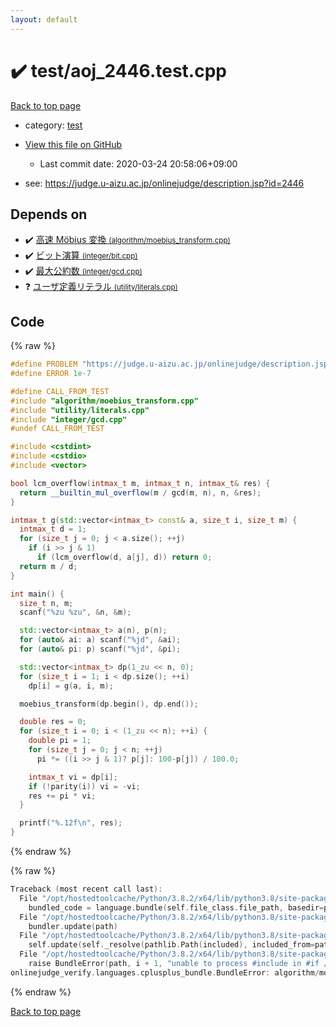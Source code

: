 ```yaml
---
layout: default
---
```


<!-- mathjax config similar to math.stackexchange -->
<script type="text/javascript" async
  src="https://cdnjs.cloudflare.com/ajax/libs/mathjax/2.7.5/MathJax.js?config=TeX-MML-AM_CHTML">
</script>
<script type="text/x-mathjax-config">
  MathJax.Hub.Config({
    TeX: { equationNumbers: { autoNumber: "AMS" }},
    tex2jax: {
      inlineMath: [ ['$','$'] ],
      processEscapes: true
    },
    "HTML-CSS": { matchFontHeight: false },
    displayAlign: "left",
    displayIndent: "2em"
  });
</script>

<script type="text/javascript" src="https://cdnjs.cloudflare.com/ajax/libs/jquery/3.4.1/jquery.min.js"></script>
<script src="https://cdn.jsdelivr.net/npm/jquery-balloon-js@1.1.2/jquery.balloon.min.js" integrity="sha256-ZEYs9VrgAeNuPvs15E39OsyOJaIkXEEt10fzxJ20+2I=" crossorigin="anonymous"></script>
<script type="text/javascript" src="../../assets/js/copy-button.js"></script>
<link rel="stylesheet" href="../../assets/css/copy-button.css" />


# :heavy_check_mark: test/aoj_2446.test.cpp

<a href="../../index.html">Back to top page</a>

* category: <a href="../../index.html#098f6bcd4621d373cade4e832627b4f6">test</a>
* <a href="{{ site.github.repository_url }}/blob/master/test/aoj_2446.test.cpp">View this file on GitHub</a>
    - Last commit date: 2020-03-24 20:58:06+09:00


* see: <a href="https://judge.u-aizu.ac.jp/onlinejudge/description.jsp?id=2446">https://judge.u-aizu.ac.jp/onlinejudge/description.jsp?id=2446</a>


## Depends on

* :heavy_check_mark: <a href="../../library/algorithm/moebius_transform.cpp.html">高速 Möbius 変換 <small>(algorithm/moebius_transform.cpp)</small></a>
* :heavy_check_mark: <a href="../../library/integer/bit.cpp.html">ビット演算 <small>(integer/bit.cpp)</small></a>
* :heavy_check_mark: <a href="../../library/integer/gcd.cpp.html">最大公約数 <small>(integer/gcd.cpp)</small></a>
* :question: <a href="../../library/utility/literals.cpp.html">ユーザ定義リテラル <small>(utility/literals.cpp)</small></a>


## Code

<a id="unbundled"></a>
{% raw %}
```cpp
#define PROBLEM "https://judge.u-aizu.ac.jp/onlinejudge/description.jsp?id=2446"
#define ERROR 1e-7

#define CALL_FROM_TEST
#include "algorithm/moebius_transform.cpp"
#include "utility/literals.cpp"
#include "integer/gcd.cpp"
#undef CALL_FROM_TEST

#include <cstdint>
#include <cstdio>
#include <vector>

bool lcm_overflow(intmax_t m, intmax_t n, intmax_t& res) {
  return __builtin_mul_overflow(m / gcd(m, n), n, &res);
}

intmax_t g(std::vector<intmax_t> const& a, size_t i, size_t m) {
  intmax_t d = 1;
  for (size_t j = 0; j < a.size(); ++j)
    if (i >> j & 1)
      if (lcm_overflow(d, a[j], d)) return 0;
  return m / d;
}

int main() {
  size_t n, m;
  scanf("%zu %zu", &n, &m);

  std::vector<intmax_t> a(n), p(n);
  for (auto& ai: a) scanf("%jd", &ai);
  for (auto& pi: p) scanf("%jd", &pi);

  std::vector<intmax_t> dp(1_zu << n, 0);
  for (size_t i = 1; i < dp.size(); ++i)
    dp[i] = g(a, i, m);

  moebius_transform(dp.begin(), dp.end());

  double res = 0;
  for (size_t i = 0; i < (1_zu << n); ++i) {
    double pi = 1;
    for (size_t j = 0; j < n; ++j)
      pi *= ((i >> j & 1)? p[j]: 100-p[j]) / 100.0;

    intmax_t vi = dp[i];
    if (!parity(i)) vi = -vi;
    res += pi * vi;
  }

  printf("%.12f\n", res);
}

```
{% endraw %}

<a id="bundled"></a>
{% raw %}
```cpp
Traceback (most recent call last):
  File "/opt/hostedtoolcache/Python/3.8.2/x64/lib/python3.8/site-packages/onlinejudge_verify/docs.py", line 340, in write_contents
    bundled_code = language.bundle(self.file_class.file_path, basedir=pathlib.Path.cwd())
  File "/opt/hostedtoolcache/Python/3.8.2/x64/lib/python3.8/site-packages/onlinejudge_verify/languages/cplusplus.py", line 170, in bundle
    bundler.update(path)
  File "/opt/hostedtoolcache/Python/3.8.2/x64/lib/python3.8/site-packages/onlinejudge_verify/languages/cplusplus_bundle.py", line 282, in update
    self.update(self._resolve(pathlib.Path(included), included_from=path))
  File "/opt/hostedtoolcache/Python/3.8.2/x64/lib/python3.8/site-packages/onlinejudge_verify/languages/cplusplus_bundle.py", line 281, in update
    raise BundleError(path, i + 1, "unable to process #include in #if / #ifdef / #ifndef other than include guards")
onlinejudge_verify.languages.cplusplus_bundle.BundleError: algorithm/moebius_transform.cpp: line 10: unable to process #include in #if / #ifdef / #ifndef other than include guards

```
{% endraw %}

<a href="../../index.html">Back to top page</a>

